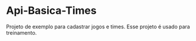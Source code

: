 # Api-Basica-Times
Projeto de exemplo para cadastrar jogos e times. Esse projeto é usado para treinamento.
